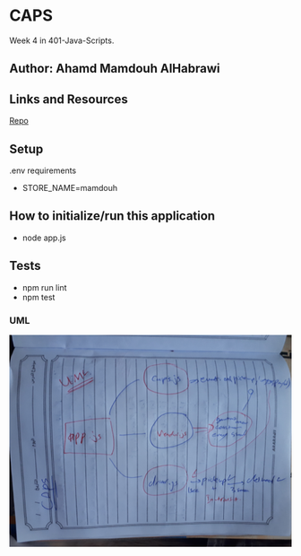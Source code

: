 # CAPS
Week 4 in 401-Java-Scripts.

## Author: Ahamd Mamdouh AlHabrawi

## Links and Resources
[Repo](https://github.com/401-advanced-javascript-AhmadMamdouh/CAPS.git)

## Setup
.env requirements
* STORE_NAME=mamdouh

## How to initialize/run this application
* node app.js

## Tests
* npm run lint
* npm test


### UML
![UML](UMLweek4.jpg)